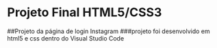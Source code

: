 # Projeto Final HTML5/CSS3
##Projeto da página de login Instagram
###projeto foi desenvolvido em html5 e css dentro do Visual Studio Code
